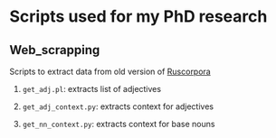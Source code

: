 # Scripts used for my PhD research

## Web_scrapping

Scripts to extract data from old version of [Ruscorpora](https://ruscorpora.ru/old/search-main.html)

1. `get_adj.pl`: extracts list of adjectives

2. `get_adj_context.py`: extracts context for adjectives

3. `get_nn_context.py`: extracts context for base nouns
